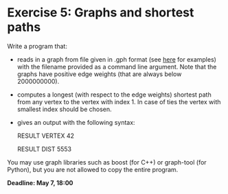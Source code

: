
# Exercise 5: Graphs and shortest paths

Write a program that:

* reads in a graph from file given in .gph format (see [here](http://www.zib.de/koch/SP/data/) for examples) with the filename provided as a command line argument. Note that the graphs have positive edge weights (that are always below 2000000000).

* computes a longest (with respect to the edge weights) shortest path from any vertex to the vertex with index 1. In case of ties the vertex with smallest index should be chosen.

* gives an output with the following syntax:

    RESULT VERTEX 42

    RESULT DIST 5553



You may use graph libraries such as boost (for C++) or graph-tool (for Python), but you are not allowed to copy the entire program.

 

**Deadline: May 7, 18:00**
